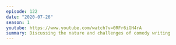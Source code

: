 ```yaml
---
episode: 122
date: "2020-07-26"
season: 1
youtube: https://www.youtube.com/watch?v=0RFr6iGH4rA
summary: Discussing the nature and challenges of comedy writing
---
```

